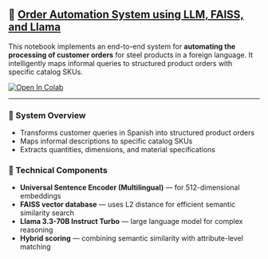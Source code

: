 ## 🧠 [Order Automation System using LLM, FAISS, and Llama](https://github.com/yourusername/yourrepo/blob/main/Order_Automation_System.ipynb)

This notebook implements an end-to-end system for **automating the processing of customer orders** for steel products in a foreign language. It intelligently maps informal queries to structured product orders with specific catalog SKUs.

[![Open In Colab](https://colab.research.google.com/assets/colab-badge.svg)](https://colab.research.google.com/drive/1pyveL06cXCtUuzkXJ3YOLNKxNiCL_1Cz?usp=sharing)

---

### 🔸 System Overview

- Transforms customer queries in Spanish into structured product orders  
- Maps informal descriptions to specific catalog SKUs  
- Extracts quantities, dimensions, and material specifications  

### 🔸 Technical Components

- **Universal Sentence Encoder (Multilingual)** — for 512-dimensional embeddings  
- **FAISS vector database** — uses L2 distance for efficient semantic similarity search  
- **Llama 3.3-70B Instruct Turbo** — large language model for complex reasoning  
- **Hybrid scoring** — combining semantic similarity with attribute-level matching  
